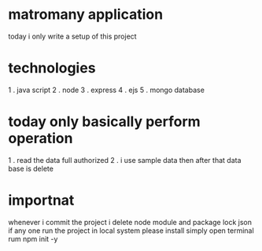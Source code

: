 # matromany application
today i only write a setup of this project
# technologies
1 . java script
2 . node
3 . express
4 . ejs
5 . mongo database

# today only basically perform operation 
1 . read the data full authorized
2 . i use sample data then after that data base is delete
# importnat
whenever i commit the project i delete node module and package lock json if any one run the project in local system please install simply open terminal rum npm init -y
